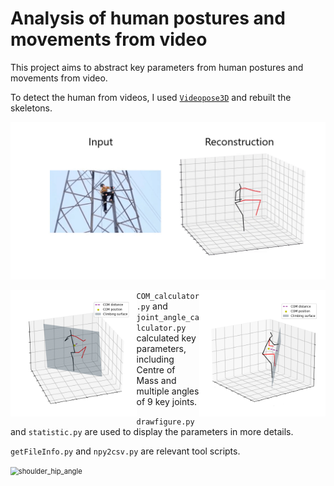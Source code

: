 # Analysis of human postures and movements from video

This project aims to abstract key parameters from human postures and movements from video. 

To detect the human from videos, I used [```Videopose3D```](https://github.com/facebookresearch/VideoPose3D) and rebuilt the skeletons.

<img src="examplepics\rh_move.png" alt="rhg_move" style="zoom:80%;" />

<p align="center">
  <img src="examplepics\com_1.png" alt="d" style="width:40%; float:left"/>  <img src="examplepics\com_2.png" alt="c" style="width:40%; float:right"/> 
</p>

```COM_calculator.py``` and ```joint_angle_calculator.py``` calculated key parameters, including Centre of Mass and multiple angles of 9 key joints. 

```drawfigure.py``` and ```statistic.py``` are used to display the parameters in more details.

```getFileInfo.py``` and ```npy2csv.py``` are relevant tool scripts. 

<img src="examplepics\shoulder_hip_angle.png" alt="shoulder_hip_angle" style="zoom:80%;" />
